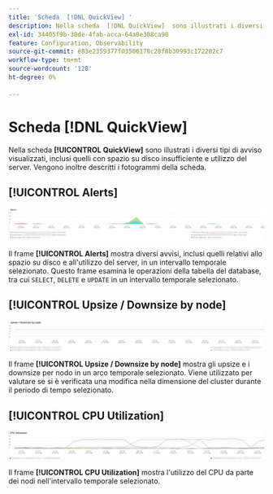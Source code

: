 ```yaml
---
title: 'Scheda  [!DNL QuickView] '
description: Nella scheda  [!DNL QuickView]  sono illustrati i diversi tipi di avviso visualizzati, inclusi quelli con spazio su disco insufficiente e utilizzo del server.
exl-id: 34405f9b-30de-4fab-acca-64a8e308ca90
feature: Configuration, Observability
source-git-commit: e83e2359377f03506178c28f8b30993c172282c7
workflow-type: tm+mt
source-wordcount: '128'
ht-degree: 0%

---
```


# Scheda [!DNL QuickView]

Nella scheda **[!UICONTROL QuickView]** sono illustrati i diversi tipi di avviso visualizzati, inclusi quelli con spazio su disco insufficiente e utilizzo del server. Vengono inoltre descritti i fotogrammi della scheda.

## [!UICONTROL Alerts]

![Avvisi](../../assets/tools/observation-for-adobe-commerce/quickview_alerts.jpg)

Il frame **[!UICONTROL Alerts]** mostra diversi avvisi, inclusi quelli relativi allo spazio su disco e all&#39;utilizzo del server, in un intervallo temporale selezionato. Questo frame esamina le operazioni della tabella del database, tra cui `SELECT`, `DELETE` e `UPDATE` in un intervallo temporale selezionato.

## [!UICONTROL Upsize / Downsize by node]

![Ridimensiona/Ridimensiona per nodo](../../assets/tools/observation-for-adobe-commerce/quickview_upsize_by_node.jpg)

Il frame **[!UICONTROL Upsize / Downsize by node]** mostra gli upsize e i downsize per nodo in un arco temporale selezionato. Viene utilizzato per valutare se si è verificata una modifica nella dimensione del cluster durante il periodo di tempo selezionato.

## [!UICONTROL CPU Utilization]

![Utilizzo CPU](../../assets/tools/observation-for-adobe-commerce/quickview_cpu.jpg)

Il frame **[!UICONTROL CPU Utilization]** mostra l&#39;utilizzo del CPU da parte dei nodi nell&#39;intervallo temporale selezionato.
